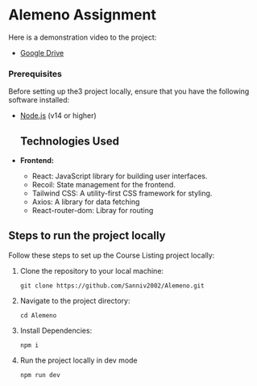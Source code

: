 # Alemeno Assignment

Here is a demonstration video to the project:
- [Google Drive](https://drive.google.com/file/d/1Ky9Ll8nzApiGu4tBUrUi7cyFt6lrp_cs/view?usp=sharing)

### Prerequisites

Before setting up the3 project locally, ensure that you have the following software installed:

- [Node.js](https://nodejs.org/) (v14 or higher)

  ## Technologies Used

- **Frontend:**
  - React: JavaScript library for building user interfaces.
  - Recoil: State management for the frontend.
  - Tailwind CSS: A utility-first CSS framework for styling.
  - Axios: A library for data fetching
  - React-router-dom: Libray for routing

## Steps to run the project locally

Follow these steps to set up the Course Listing project locally:

1. Clone the repository to your local machine:

   ```
   git clone https://github.com/Sanniv2002/Alemeno.git
   ```

2. Navigate to the project directory:
   ```
   cd Alemeno
   ```
3. Install Dependencies:
   ```
   npm i
   ```
4. Run the project locally in dev mode
   ```
   npm run dev
   ```
